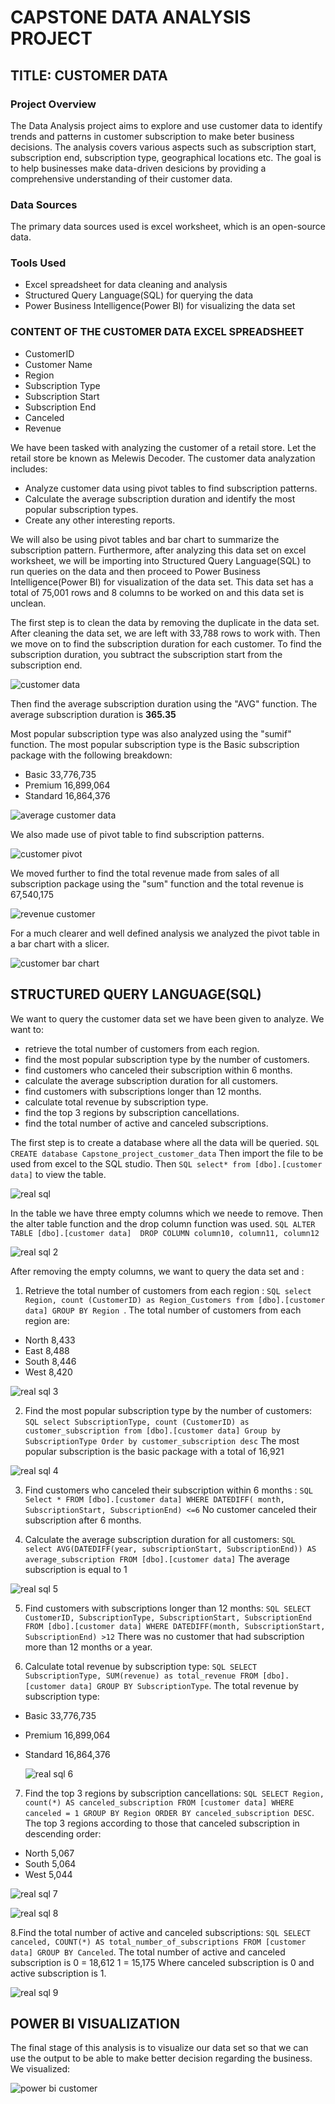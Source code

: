 # CAPSTONE DATA ANALYSIS PROJECT 
## TITLE: CUSTOMER DATA
### Project Overview 
The Data Analysis project aims to explore and use customer data to identify trends and patterns in customer subscription to make beter business decisions. The analysis covers various aspects such as subscription start, subscription end, subscription type, geographical locations etc. The goal is to help businesses make data-driven desicions by providing a comprehensive understanding of their customer data.

### Data Sources 
The primary data sources used is excel worksheet, which is an open-source data.

### Tools Used
- Excel spreadsheet for data cleaning and analysis
- Structured Query Language(SQL) for querying the data
- Power Business Intelligence(Power BI) for visualizing the data set


### CONTENT OF THE CUSTOMER DATA EXCEL SPREADSHEET
- CustomerID
- Customer Name
- Region
- Subscription Type
- Subscription Start
- Subscription End
- Canceled
- Revenue
  

We have been tasked with analyzing the customer of a retail store. Let the retail store be known as Melewis Decoder. 
The customer data analyzation includes:
- Analyze customer data using pivot tables to find subscription patterns.
- Calculate the average subscription duration and identify the most popular subscription types.
- Create any other interesting reports.

We will also be using pivot tables and bar chart to summarize the subscription pattern. Furthermore, after analyzing this data set on excel worksheet, we will be importing into Structured Query Language(SQL) to run queries on the data and then proceed to Power Business Intelligence(Power BI) for visualization of the data set.
This data set  has a total of 75,001 rows and 8 columns to be worked on and this data set is unclean.

The first step is to clean the data by removing the duplicate in the data set. After cleaning the data set, we are left with 33,788 rows to work with. Then we move on to find the subscription duration for each customer. To find the subscription duration, you subtract the subscription start from the subscription end.


![customer data](https://github.com/user-attachments/assets/421f2ec2-be3a-46da-a39f-7d3621ae1642)


Then find the average subscription duration using the "AVG" function. The average subscription duration is **365.35**

 
 Most popular subscription type was also analyzed using the "sumif" function. The most popular subscription type is the Basic subscription package with the following breakdown:

- Basic    33,776,735 
- Premium	 16,899,064 
- Standard 16,864,376 


![average customer data](https://github.com/user-attachments/assets/d4717078-47b8-4457-ba41-4f5f1c56cc2d)


We also made use of pivot table to find subscription patterns.

![customer pivot](https://github.com/user-attachments/assets/35411438-0252-4f70-b7cb-e6096585a421)

We moved further to find the total revenue made from sales of all subscription package using the "sum" function and the total revenue is  67,540,175 


![revenue customer](https://github.com/user-attachments/assets/7e0b4a07-efa3-4e30-8c38-ac643317991c)


For a much clearer and well defined analysis we analyzed the pivot table in a bar chart with a slicer. 

![customer bar chart](https://github.com/user-attachments/assets/efbd5171-6976-498a-9216-ad4767139977)



## STRUCTURED QUERY LANGUAGE(SQL)
We want to query the customer data set we have been given to analyze. We want to:

- retrieve the total number of customers from each region.
- find the most popular subscription type by the number of customers.
- find customers who canceled their subscription within 6 months.
- calculate the average subscription duration for all customers.
- find customers with subscriptions longer than 12 months.
- calculate total revenue by subscription type.
- find the top 3 regions by subscription cancellations.
- find the total number of active and canceled subscriptions.


The first step is to create a database where all the data will be queried. ```SQL CREATE database Capstone_project_customer_data```
Then import the file to be used from excel to the SQL studio. Then ```SQL select* from [dbo].[customer data]``` to view the table.

![real sql](https://github.com/user-attachments/assets/69fb9907-4986-4ccc-9af6-80752aceb5cd)



In the table we have three empty columns which we neede to remove. Then the alter table function and the drop column function was used. ```SQL ALTER TABLE [dbo].[customer data] 
DROP COLUMN column10, column11, column12```

![real sql 2](https://github.com/user-attachments/assets/8250e84b-0f0b-482e-ad1d-964119beda46)


After removing the empty columns, we want to query the data set and :

1. Retrieve the total number of customers from each region : ```SQL select Region, count (CustomerID) as Region_Customers from [dbo].[customer data]
GROUP BY Region ```. 
The total number of customers from each region are:
- North 	8,433
- East	  8,488
- South 	8,446
- West	  8,420
  
![real sql 3](https://github.com/user-attachments/assets/5b1a838a-714c-47a9-88ef-623cda2d83ba)

2. Find the most popular subscription type by the number of customers: ```SQL select SubscriptionType, count (CustomerID) as customer_subscription from [dbo].[customer data]
Group by SubscriptionType
Order by customer_subscription desc```
The most popular subscription is the basic package with a total of 16,921

![real sql 4](https://github.com/user-attachments/assets/de9340d0-bfe1-4cf8-b149-c767779a1363)

3. Find customers who canceled their subscription within 6 months : ```SQL Select *
FROM [dbo].[customer data]
WHERE DATEDIFF( month, SubscriptionStart, SubscriptionEnd) <=6```
No customer canceled their subscription after 6 months.


4. Calculate the average subscription duration for all customers: ```SQL select AVG(DATEDIFF(year, subscriptionStart, SubscriptionEnd)) AS average_subscription
FROM [dbo].[customer data]```
The average subscription is equal to 1

![real sql 5](https://github.com/user-attachments/assets/e6369049-fcc9-4764-b91b-253ff442c15f)


5. Find customers with subscriptions longer than 12 months: ```SQL SELECT CustomerID, SubscriptionType, SubscriptionStart, SubscriptionEnd
FROM [dbo].[customer data]
WHERE DATEDIFF(month, SubscriptionStart, SubscriptionEnd) >12```
There was no customer that had subscription more than 12 months or a year.

6. Calculate total revenue by subscription type: ```SQL SELECT SubscriptionType, SUM(revenue) as total_revenue
FROM [dbo].[customer data]
GROUP BY SubscriptionType```. The total revenue by subscription type:
- Basic	33,776,735
- Premium	16,899,064
- Standard	16,864,376


  ![real sql 6](https://github.com/user-attachments/assets/59b0f7dd-47bb-4205-af36-27c649df986e)



7. Find the top 3 regions by subscription cancellations: ```SQL SELECT Region, count(*) AS canceled_subscription
FROM [customer data]
WHERE canceled = 1
GROUP BY Region
ORDER BY canceled_subscription DESC```. The top 3 regions according to those that canceled subscription in descending order:
- North	5,067
- South	5,064
- West	5,044

![real sql 7](https://github.com/user-attachments/assets/7c151cd8-c5a3-4ed2-9672-9d652e57812d)

![real sql 8](https://github.com/user-attachments/assets/391c9f64-9224-439e-848c-1f26ae4973a8)



8.Find the total number of active and canceled subscriptions: ```SQL SELECT canceled, COUNT(*) AS total_number_of_subscriptions
FROM [customer data]
GROUP BY Canceled```. The total number of active and canceled subscription is 
0 =	18,612
1 =	15,175
Where canceled subscription is 0 and active subscription is 1.

![real sql 9](https://github.com/user-attachments/assets/15e6ae44-f357-4678-a064-31b19f36cf72)




## POWER BI VISUALIZATION
The final stage of this analysis is to visualize our data set so that we can use the output to be able to make better decision regarding the business. We visualized:



![power bi customer](https://github.com/user-attachments/assets/877c39d6-bfb4-46f5-ba41-0f41f682fa22)


